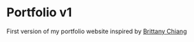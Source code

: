# Portfolio v1

First version of my portfolio website inspired by [Brittany Chiang](https://brittanychiang.com/)
